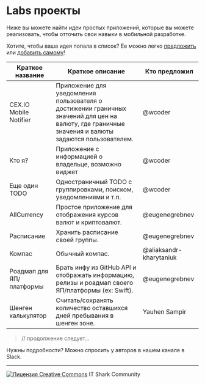 # Labs проекты

Ниже вы можете найти идеи простых приложений, которые вы можете реализовать, чтобы отточить свои навыки в мобильной разработке.

Хотите, чтобы ваша идея попала в список? Ее можно легко [предложить](https://github.com/it-shark-pro/mobile-school/issues/new) или [добавить самому](https://github.com/it-shark-pro/mobile-school/edit/master/LabsProjects.md)!

| Краткое название | Краткое описание | Кто предложил |
----------|----------|-----------
CEX.IO Mobile Notifier | Приложение для уведомления пользователя о достижении граничных значений для цен на валюту, где граничные значения и валюты задаются пользователем. | @wcoder
Кто я? | Приложение с информацией о владельце, возможно виджет | @wcoder |
Еще один TODO | Одностраничный TODO с группировками, поиском, уведомлениями и т.п. | @wcoder
AllCurrency | Простое приложение для отображения курсов валют и криптовалют. | @eugenegrebnev
Расписание | Хранить расписание своей группы. | @eugenegrebnev
Компас | Обычный компас. | @aliaksandr-kharytaniuk
Роадмап для ЯП/платформы | Брать инфу из GitHub API и отображать информацию, релизы и роадмап своего ЯП/платформы (ex: Swift). | @eugenegrebnev
Шенген калькулятор | Считать/сохранять количество оставшихся дней пребывания в шенген зоне. | Yauhen Sampir

>// продолжение следует...

Нужны подробности? Можно спросить у авторов в нашем канале в Slack.

---
[![Лицензия Creative Commons](https://i.creativecommons.org/l/by/4.0/80x15.png)](http://creativecommons.org/licenses/by/4.0/) IT Shark Community
